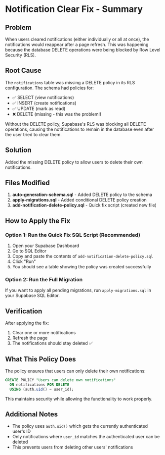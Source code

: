 # Notification Clear Fix - Summary

## Problem
When users cleared notifications (either individually or all at once), the notifications would reappear after a page refresh. This was happening because the database DELETE operations were being blocked by Row Level Security (RLS).

## Root Cause
The `notifications` table was missing a DELETE policy in its RLS configuration. The schema had policies for:
- ✅ SELECT (view notifications)
- ✅ INSERT (create notifications)  
- ✅ UPDATE (mark as read)
- ❌ DELETE (missing - this was the problem!)

Without the DELETE policy, Supabase's RLS was blocking all DELETE operations, causing the notifications to remain in the database even after the user tried to clear them.

## Solution
Added the missing DELETE policy to allow users to delete their own notifications.

## Files Modified
1. **auto-generation-schema.sql** - Added DELETE policy to the schema
2. **apply-migrations.sql** - Added conditional DELETE policy creation
3. **add-notification-delete-policy.sql** - Quick fix script (created new file)

## How to Apply the Fix

### Option 1: Run the Quick Fix SQL Script (Recommended)
1. Open your Supabase Dashboard
2. Go to SQL Editor
3. Copy and paste the contents of `add-notification-delete-policy.sql`
4. Click "Run"
5. You should see a table showing the policy was created successfully

### Option 2: Run the Full Migration
If you want to apply all pending migrations, run `apply-migrations.sql` in your Supabase SQL Editor.

## Verification
After applying the fix:
1. Clear one or more notifications
2. Refresh the page
3. The notifications should stay deleted ✅

## What This Policy Does
The policy ensures that users can only delete their own notifications:
```sql
CREATE POLICY "Users can delete own notifications"
  ON notifications FOR DELETE
  USING (auth.uid() = user_id);
```

This maintains security while allowing the functionality to work properly.

## Additional Notes
- The policy uses `auth.uid()` which gets the currently authenticated user's ID
- Only notifications where `user_id` matches the authenticated user can be deleted
- This prevents users from deleting other users' notifications

